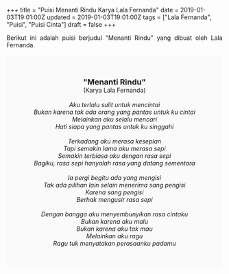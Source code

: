 +++
title = "Puisi Menanti Rindu Karya Lala Fernanda"
date = 2019-01-03T19:01:00Z
updated = 2019-01-03T19:01:00Z
tags = ["Lala Fernanda", "Puisi", "Puisi Cinta"]
draft = false
+++

<div dir="ltr" style="text-align: left;" trbidi="on"><div style="text-align: justify;">Berikut ini adalah puisi berjudul "Menanti Rindu" yang dibuat oleh Lala Fernanda.</div><br /><div style="background: #FAFAFA; font-size: 14px; height: auto; margin: 0 auto; padding: 50px; text-align: center; width: auto;"><span style="font-size: 18px;"><b>"Menanti Rindu"</b></span><br />(Karya Lala Fernanda)<br /><br /><i>Aku terlalu sulit untuk mencintai<br />Bukan karena tak ada orang yang pantas untuk ku cintai<br />Melainkan aku selalu mencari<br />Hati siapa yang pantas untuk ku singgahi<br /><br />Terkadang aku merasa kesepian<br />Tapi semakin lama aku merasa sepi<br />Semakin terbiasa aku dengan rasa sepi<br />Bagiku, rasa sepi hanyalah rasa yang datang sementara<br /><br />Ia pergi begitu ada yang mengisi<br />Tak ada pilihan lain selain menerima sang pengisi<br />Karena sang pengisi<br />Berhak mengusir rasa sepi<br /><br />Dengan bangga aku menyembunyikan rasa cintaku<br />Bukan karena aku malu<br />Bukan karena aku tak mau<br />Melainkan aku ragu<br />Ragu tuk menyatakan perasaanku padamu</i> </div></div>
